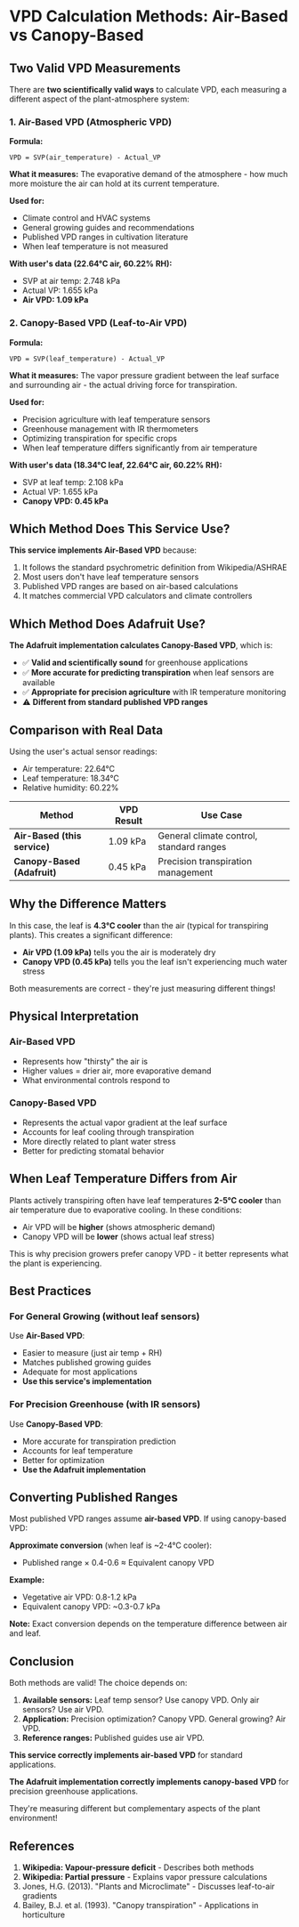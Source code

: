 # VPD Calculation Methods: Air-Based vs Canopy-Based

## Two Valid VPD Measurements

There are **two scientifically valid ways** to calculate VPD, each measuring a different aspect of the plant-atmosphere system:

### 1. Air-Based VPD (Atmospheric VPD)

**Formula:**
```
VPD = SVP(air_temperature) - Actual_VP
```

**What it measures:** The evaporative demand of the atmosphere - how much more moisture the air can hold at its current temperature.

**Used for:**
- Climate control and HVAC systems
- General growing guides and recommendations
- Published VPD ranges in cultivation literature
- When leaf temperature is not measured

**With user's data (22.64°C air, 60.22% RH):**
- SVP at air temp: 2.748 kPa
- Actual VP: 1.655 kPa
- **Air VPD: 1.09 kPa**

### 2. Canopy-Based VPD (Leaf-to-Air VPD)

**Formula:**
```
VPD = SVP(leaf_temperature) - Actual_VP
```

**What it measures:** The vapor pressure gradient between the leaf surface and surrounding air - the actual driving force for transpiration.

**Used for:**
- Precision agriculture with leaf temperature sensors
- Greenhouse management with IR thermometers
- Optimizing transpiration for specific crops
- When leaf temperature differs significantly from air temperature

**With user's data (18.34°C leaf, 22.64°C air, 60.22% RH):**
- SVP at leaf temp: 2.108 kPa
- Actual VP: 1.655 kPa
- **Canopy VPD: 0.45 kPa**

## Which Method Does This Service Use?

**This service implements Air-Based VPD** because:
1. It follows the standard psychrometric definition from Wikipedia/ASHRAE
2. Most users don't have leaf temperature sensors
3. Published VPD ranges are based on air-based calculations
4. It matches commercial VPD calculators and climate controllers

## Which Method Does Adafruit Use?

**The Adafruit implementation calculates Canopy-Based VPD**, which is:
- ✅ **Valid and scientifically sound** for greenhouse applications
- ✅ **More accurate for predicting transpiration** when leaf sensors are available
- ✅ **Appropriate for precision agriculture** with IR temperature monitoring
- ⚠️ **Different from standard published VPD ranges**

## Comparison with Real Data

Using the user's actual sensor readings:
- Air temperature: 22.64°C
- Leaf temperature: 18.34°C
- Relative humidity: 60.22%

| Method | VPD Result | Use Case |
|--------|------------|----------|
| **Air-Based (this service)** | 1.09 kPa | General climate control, standard ranges |
| **Canopy-Based (Adafruit)** | 0.45 kPa | Precision transpiration management |

## Why the Difference Matters

In this case, the leaf is **4.3°C cooler** than the air (typical for transpiring plants). This creates a significant difference:

- **Air VPD (1.09 kPa)** tells you the air is moderately dry
- **Canopy VPD (0.45 kPa)** tells you the leaf isn't experiencing much water stress

Both measurements are correct - they're just measuring different things!

## Physical Interpretation

### Air-Based VPD
- Represents how "thirsty" the air is
- Higher values = drier air, more evaporative demand
- What environmental controls respond to

### Canopy-Based VPD  
- Represents the actual vapor gradient at the leaf surface
- Accounts for leaf cooling through transpiration
- More directly related to plant water stress
- Better for predicting stomatal behavior

## When Leaf Temperature Differs from Air

Plants actively transpiring often have leaf temperatures **2-5°C cooler** than air temperature due to evaporative cooling. In these conditions:

- Air VPD will be **higher** (shows atmospheric demand)
- Canopy VPD will be **lower** (shows actual leaf stress)

This is why precision growers prefer canopy VPD - it better represents what the plant is experiencing.

## Best Practices

### For General Growing (without leaf sensors)
Use **Air-Based VPD**:
- Easier to measure (just air temp + RH)
- Matches published growing guides
- Adequate for most applications
- **Use this service's implementation**

### For Precision Greenhouse (with IR sensors)
Use **Canopy-Based VPD**:
- More accurate for transpiration prediction
- Accounts for leaf temperature
- Better for optimization
- **Use the Adafruit implementation**

## Converting Published Ranges

Most published VPD ranges assume **air-based VPD**. If using canopy-based VPD:

**Approximate conversion** (when leaf is ~2-4°C cooler):
- Published range × 0.4-0.6 ≈ Equivalent canopy VPD

**Example:**
- Vegetative air VPD: 0.8-1.2 kPa
- Equivalent canopy VPD: ~0.3-0.7 kPa

**Note:** Exact conversion depends on the temperature difference between air and leaf.

## Conclusion

Both methods are valid! The choice depends on:

1. **Available sensors:** Leaf temp sensor? Use canopy VPD. Only air sensors? Use air VPD.
2. **Application:** Precision optimization? Canopy VPD. General growing? Air VPD.
3. **Reference ranges:** Published guides use air VPD.

**This service correctly implements air-based VPD** for standard applications.

**The Adafruit implementation correctly implements canopy-based VPD** for precision greenhouse applications.

They're measuring different but complementary aspects of the plant environment!

## References

1. **Wikipedia: Vapour-pressure deficit** - Describes both methods
2. **Wikipedia: Partial pressure** - Explains vapor pressure calculations
3. Jones, H.G. (2013). "Plants and Microclimate" - Discusses leaf-to-air gradients
4. Bailey, B.J. et al. (1993). "Canopy transpiration" - Applications in horticulture
